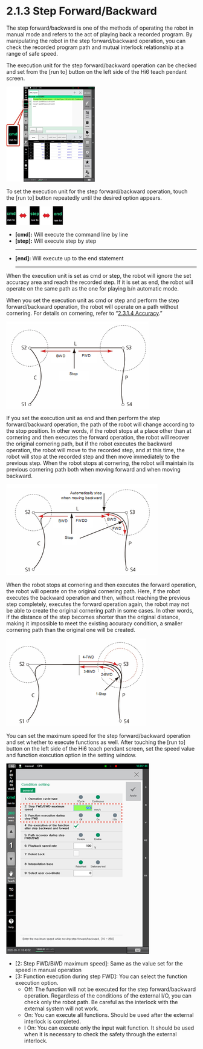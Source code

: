# 2.1.3 Step Forward/Backward

The step forward/backward is one of the methods of operating the robot in manual mode and refers to the act of playing back a recorded program. By manipulating the robot in the step forward/backward operation, you can check the recorded program path and mutual interlock relationship at a range of safe speed.

The execution unit for the step forward/backward operation can be checked and set from the \[run to\] button on the left side of the Hi6 teach pendant screen.

![](../../_assets/image%20%28318%29.png)

To set the execution unit for the step forward/backward operation, touch the \[run to\] button repeatedly until the desired option appears.

![](../../_assets/image%20%28303%29.png)

* **\[cmd\]:** Will execute the command line by line
* **\[step\]:** Will execute step by step
  ****
* **\[end\]:** Will execute up to the end statement
  ****



When the execution unit is set as cmd or step, the robot will ignore the set accuracy area and reach the recorded step. If it is set as end, the robot will operate on the same path as the one for playing b/n automatic mode.

When you set the execution unit as cmd or step and perform the step forward/backward operation, the robot will operate on a path without cornering. For details on cornering, refer to “[2.3.1.4 Accuracy](../step/step-cmd-param/accuracy.md).”

![Figure 11 Playback Forward/Backward Path When cmd/step Setting is Performed](../../_assets/image%20%28312%29.png)

If you set the execution unit as end and then perform the step forward/backward operation, the path of the robot will change according to the stop position. In other words, if the robot stops at a place other than at cornering and then executes the forward operation, the robot will recover the original cornering path, but if the robot executes the backward operation, the robot will move to the recorded step, and at this time, the robot will stop at the recorded step and then move immediately to the previous step. When the robot stops at cornering, the robot will maintain its previous cornering path both when moving forward and when moving backward.

![Figure 12 Playback Forward/Backward Path When End Setting is Performed](../../_assets/image%20%28307%29.png)

When the robot stops at cornering and then executes the forward operation, the robot will operate on the original cornering path. Here, if the robot executes the backward operation and then, without reaching the previous step completely, executes the forward operation again, the robot may not be able to create the original cornering path in some cases. In other words, if the distance of the step becomes shorter than the original distance, making it impossible to meet the existing accuracy condition, a smaller cornering path than the original one will be created.

![Figure 13 Example of the Robot Path Change During Step Forward/Backward Operation](../../_assets/image%20%28333%29.png)


You can set the maximum speed for the step forward/backward operation and set whether to execute functions as well. After touching the \[run to\] button on the left side of the Hi6 teach pendant screen, set the speed value and function execution option in the setting window.



![](../../_assets/image%20%28300%29.png)

* \[2: Step FWD/BWD maximum speed\]: Same as the value set for the speed in manual operation
* \[3: Function execution during step FWD\]: You can select the function execution option.
  * Off: The function will not be executed for the step forward/backward operation. Regardless of the conditions of the external I/O, you can check only the robot path. Be careful as the interlock with the external system will not work.
  * On: You can execute all functions. Should be used after the external interlock is completed.
  * I On: You can execute only the input wait function. It should be used when it is necessary to check the safety through the external interlock.





